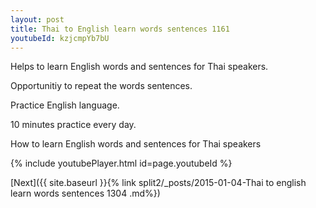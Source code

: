 ```yaml
---
layout: post
title: Thai to English learn words sentences 1161 
youtubeId: kzjcmpYb7bU
---
```

 
 
Helps to learn English words and sentences for Thai speakers.

Opportunitiy to repeat the words sentences. 

Practice English language. 
 
10 minutes practice every day. 
 
How to learn English words and sentences for Thai speakers 
 
{% include youtubePlayer.html id=page.youtubeId %}
 
 
[Next]({{ site.baseurl }}{% link  split2/_posts/2015-01-04-Thai to english learn words sentences 1304 .md%})
 
